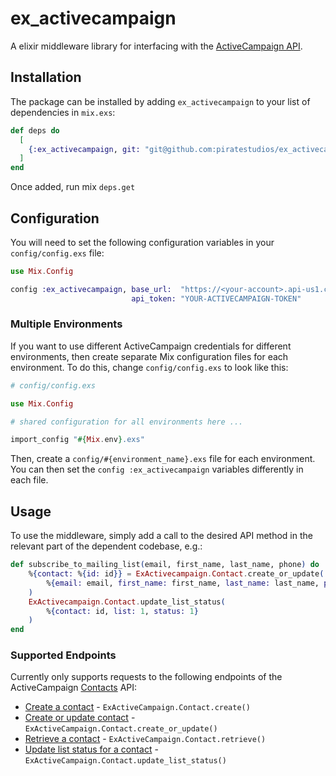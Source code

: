 # ex_activecampaign

A elixir middleware library for interfacing with the
[ActiveCampaign API](https://developers.activecampaign.com/reference).

## Installation

The package can be installed by adding `ex_activecampaign` to your list of dependencies in `mix.exs`:

```elixir
def deps do
  [
    {:ex_activecampaign, git: "git@github.com:piratestudios/ex_activecampaign.git", tag: "0.1.2"}
  ]
end
```

Once added, run mix `deps.get`

## Configuration

You will need to set the following configuration variables in your
`config/config.exs` file:

```elixir
use Mix.Config

config :ex_activecampaign, base_url:  "https://<your-account>.api-us1.com/api/3",
                           api_token: "YOUR-ACTIVECAMPAIGN-TOKEN"
```

### Multiple Environments
If you want to use different ActiveCampaign credentials for different environments, then create separate Mix
configuration files for each environment. To do this, change `config/config.exs` to look like this:

```elixir
# config/config.exs

use Mix.Config

# shared configuration for all environments here ...

import_config "#{Mix.env}.exs"
```

Then, create a `config/#{environment_name}.exs` file for each environment. You can then set the
`config :ex_activecampaign` variables differently in each file.

## Usage

To use the middleware, simply add a call to the desired API method in the relevant part of the dependent codebase, e.g.:

```elixir
def subscribe_to_mailing_list(email, first_name, last_name, phone) do
    %{contact: %{id: id}} = ExActivecampaign.Contact.create_or_update(
        %{email: email, first_name: first_name, last_name: last_name, phone: phone}
    )
    ExActivecampaign.Contact.update_list_status(
        %{contact: id, list: 1, status: 1}
    )
end
```

### Supported Endpoints

Currently only supports requests to the following endpoints of the ActiveCampaign
[Contacts](https://developers.activecampaign.com/reference#contact) API:
- [Create a contact](https://developers.activecampaign.com/reference#create-contact) -
`ExActiveCampaign.Contact.create()`
- [Create or update contact](https://developers.activecampaign.com/reference#create-contact-sync) -
`ExActiveCampaign.Contact.create_or_update()`
- [Retrieve a contact](https://developers.activecampaign.com/reference#get-contact) -
`ExActiveCampaign.Contact.retrieve()`
- [Update list status for a contact](https://developers.activecampaign.com/reference#update-list-status-for-contact) -
`ExActiveCampaign.Contact.update_list_status()`